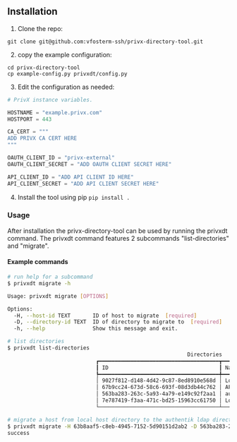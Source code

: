 ## Installation
1. Clone the repo:

`git clone git@github.com:vfosterm-ssh/privx-directory-tool.git`

2. copy the example configuration:
```
cd privx-directory-tool
cp example-config.py privxdt/config.py
```
3. Edit the configuration as needed:
```python
# PrivX instance variables.

HOSTNAME = "example.privx.com"
HOSTPORT = 443

CA_CERT = """
ADD PRIVX CA CERT HERE
"""

OAUTH_CLIENT_ID = "privx-external"
OAUTH_CLIENT_SECRET = "ADD OAUTH CLIENT SECRET HERE"

API_CLIENT_ID = "ADD API CLIENT ID HERE"
API_CLIENT_SECRET = "ADD API CLIENT SECRET HERE"
```
4. Install the tool using pip
`pip install .`

### Usage
After installation the privx-directory-tool can be used by running the privxdt command.
The privxdt command features 2 subcommands "list-directories" and "migrate".

#### Example commands
```sh
# run help for a subcommand
$ privxdt migrate -h

Usage: privxdt migrate [OPTIONS]

Options:
  -H, --host-id TEXT       ID of host to migrate  [required]
  -D, --directory-id TEXT  ID of directory to migrate to  [required]
  -h, --help               Show this message and exit.
```
```sh
# list directories
$ privxdt list-directories
                                                         Directories
                            ┏━━━━━━━━━━━━━━━━━━━━━━━━━━━━━━━━━━━━━━┳━━━━━━━━━━━━━━━━┳━━━━━━━━━━━━┓
                            ┃ ID                                   ┃ Name           ┃ Type       ┃
                            ┡━━━━━━━━━━━━━━━━━━━━━━━━━━━━━━━━━━━━━━╇━━━━━━━━━━━━━━━━╇━━━━━━━━━━━━┩
                            │ 9027f812-d148-4d42-9c87-8ed8910e568d │ Local hosts    │ LOCALHOST  │
                            │ 67b9cc24-673d-58c6-693f-08d3db44c762 │ API clients    │ API-CLIENT │
                            │ 563ba283-263c-5a93-4a79-e149c92f2aa1 │ authentik ldap │ LDAP       │
                            │ 7e787419-f3aa-471c-bd25-15963cc61750 │ Local users    │ LOCAL      │
                            └──────────────────────────────────────┴────────────────┴────────────┘
```
```sh
# migrate a host from local host directory to the authentik ldap directory
$ privxdt migrate -H 63b8aaf5-c8eb-4945-7152-5d90151d2ab2 -D 563ba283-263c-5a93-4a79-e149c92f2aa1
success
```
